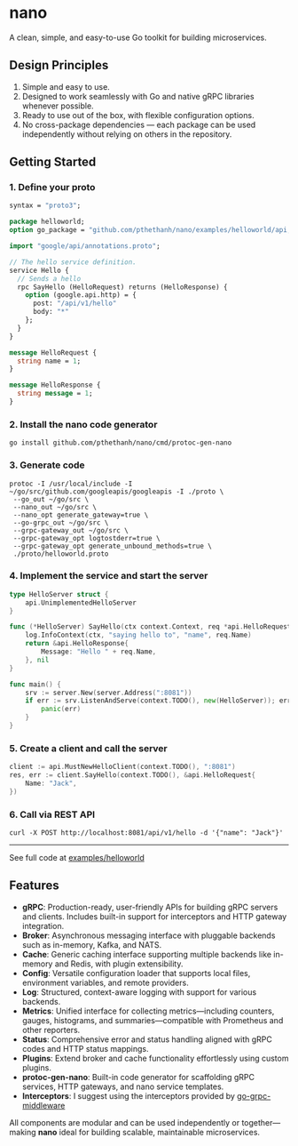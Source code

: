 # nano

A clean, simple, and easy-to-use Go toolkit for building microservices.

## Design Principles

1. Simple and easy to use.
2. Designed to work seamlessly with Go and native gRPC libraries whenever possible.
3. Ready to use out of the box, with flexible configuration options.
4. No cross-package dependencies — each package can be used independently without relying on others in the repository.

## Getting Started

### 1. Define your proto

```proto
syntax = "proto3";

package helloworld;
option go_package = "github.com/pthethanh/nano/examples/helloworld/api;api";

import "google/api/annotations.proto";

// The hello service definition.
service Hello {
  // Sends a hello
  rpc SayHello (HelloRequest) returns (HelloResponse) {
    option (google.api.http) = {
      post: "/api/v1/hello"
      body: "*"
    };
  }
}

message HelloRequest {
  string name = 1;
}

message HelloResponse {
  string message = 1;
}
```

### 2. Install the nano code generator

```shell
go install github.com/pthethanh/nano/cmd/protoc-gen-nano
```

### 3. Generate code

```shell
protoc -I /usr/local/include -I ~/go/src/github.com/googleapis/googleapis -I ./proto \
 --go_out ~/go/src \
 --nano_out ~/go/src \
 --nano_opt generate_gateway=true \
 --go-grpc_out ~/go/src \
 --grpc-gateway_out ~/go/src \
 --grpc-gateway_opt logtostderr=true \
 --grpc-gateway_opt generate_unbound_methods=true \
 ./proto/helloworld.proto
```

### 4. Implement the service and start the server

```go
type HelloServer struct {
	api.UnimplementedHelloServer
}

func (*HelloServer) SayHello(ctx context.Context, req *api.HelloRequest) (*api.HelloResponse, error) {
	log.InfoContext(ctx, "saying hello to", "name", req.Name)
	return &api.HelloResponse{
		Message: "Hello " + req.Name,
	}, nil
}

func main() {
	srv := server.New(server.Address(":8081"))
	if err := srv.ListenAndServe(context.TODO(), new(HelloServer)); err != nil {
		panic(err)
	}
}
```

### 5. Create a client and call the server

```go
client := api.MustNewHelloClient(context.TODO(), ":8081")
res, err := client.SayHello(context.TODO(), &api.HelloRequest{
    Name: "Jack",
})
```

### 6. Call via REST API

```shell
curl -X POST http://localhost:8081/api/v1/hello -d '{"name": "Jack"}'
```

---

See full code at [examples/helloworld](https://github.com/pthethanh/nano/tree/main/examples/helloworld)

## Features

- **gRPC**: Production-ready, user-friendly APIs for building gRPC servers and clients. Includes built-in support for interceptors and HTTP gateway integration.
- **Broker**: Asynchronous messaging interface with pluggable backends such as in-memory, Kafka, and NATS.
- **Cache**: Generic caching interface supporting multiple backends like in-memory and Redis, with plugin extensibility.
- **Config**: Versatile configuration loader that supports local files, environment variables, and remote providers.
- **Log**: Structured, context-aware logging with support for various backends.
- **Metrics**: Unified interface for collecting metrics—including counters, gauges, histograms, and summaries—compatible with Prometheus and other reporters.
- **Status**: Comprehensive error and status handling aligned with gRPC codes and HTTP status mappings.
- **Plugins**: Extend broker and cache functionality effortlessly using custom plugins.
- **protoc-gen-nano**: Built-in code generator for scaffolding gRPC services, HTTP gateways, and nano service templates.
- **Interceptors**: I suggest using the interceptors provided by [go-grpc-middleware](https://github.com/grpc-ecosystem/go-grpc-middleware)

All components are modular and can be used independently or together—making **nano** ideal for building scalable, maintainable microservices.